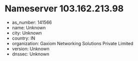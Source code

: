 # Nameserver 103.162.213.98

* as_number: 141566
* name: Unknown
* city: Unknown
* country: IN
* organization: Gaxiom Networking Solutions Private Limited
* version: Unknown
* dnssec: Unknown
